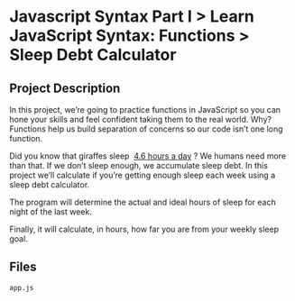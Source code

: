 # Javascript Syntax Part I > Learn JavaScript Syntax: Functions > Sleep Debt Calculator
## Project Description
In this project, we’re going to practice functions in JavaScript so you can hone
your skills and feel confident taking them to the real world. Why? Functions 
help us build separation of concerns so our code isn’t one long function.

Did you know that giraffes sleep 
[4.6 hours a day](https://en.wikipedia.org/wiki/Giraffe#Legs,_locomotion_and_posture)
? We humans need more than that. If we don’t sleep enough, we accumulate sleep 
debt. In this project we’ll calculate if you’re getting enough sleep each week 
using a sleep debt calculator.

The program will determine the actual and ideal hours of sleep for each night of
 the last week.

Finally, it will calculate, in hours, how far you are from your weekly sleep 
goal.

## Files
`app.js`